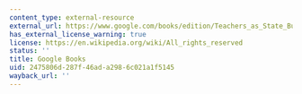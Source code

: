 ```yaml
---
content_type: external-resource
external_url: https://www.google.com/books/edition/Teachers_as_State_Builders/YxllEAAAQBAJ?hl=en&gbpv=1
has_external_license_warning: true
license: https://en.wikipedia.org/wiki/All_rights_reserved
status: ''
title: Google Books
uid: 2475806d-287f-46ad-a298-6c021a1f5145
wayback_url: ''
---
```

